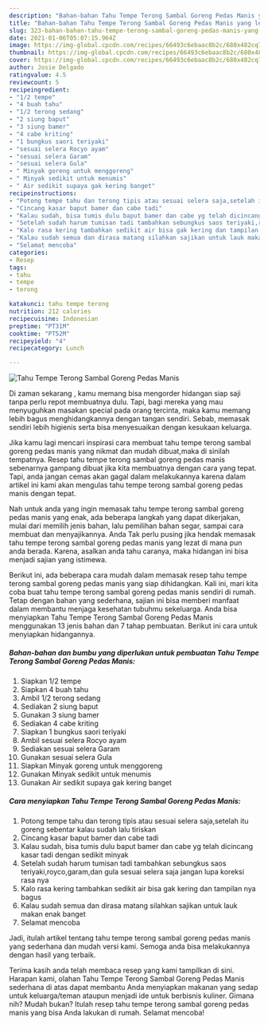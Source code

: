 ```yaml
---
description: "Bahan-bahan Tahu Tempe Terong Sambal Goreng Pedas Manis yang lezat dan Mudah Dibuat"
title: "Bahan-bahan Tahu Tempe Terong Sambal Goreng Pedas Manis yang lezat dan Mudah Dibuat"
slug: 323-bahan-bahan-tahu-tempe-terong-sambal-goreng-pedas-manis-yang-lezat-dan-mudah-dibuat
date: 2021-01-06T05:07:15.964Z
image: https://img-global.cpcdn.com/recipes/66493c6ebaac8b2c/680x482cq70/tahu-tempe-terong-sambal-goreng-pedas-manis-foto-resep-utama.jpg
thumbnail: https://img-global.cpcdn.com/recipes/66493c6ebaac8b2c/680x482cq70/tahu-tempe-terong-sambal-goreng-pedas-manis-foto-resep-utama.jpg
cover: https://img-global.cpcdn.com/recipes/66493c6ebaac8b2c/680x482cq70/tahu-tempe-terong-sambal-goreng-pedas-manis-foto-resep-utama.jpg
author: Josie Delgado
ratingvalue: 4.5
reviewcount: 5
recipeingredient:
- "1/2 tempe"
- "4 buah tahu"
- "1/2 terong sedang"
- "2 siung baput"
- "3 siung bamer"
- "4 cabe kriting"
- "1 bungkus saori teriyaki"
- "sesuai selera Rocyo ayam"
- "sesuai selera Garam"
- "sesuai selera Gula"
- " Minyak goreng untuk menggoreng"
- " Minyak sedikit untuk menumis"
- " Air sedikit supaya gak kering banget"
recipeinstructions:
- "Potong tempe tahu dan terong tipis atau sesuai selera saja,setelah itu goreng sebentar kalau sudah lalu tiriskan"
- "Cincang kasar baput bamer dan cabe tadi"
- "Kalau sudah, bisa tumis dulu baput bamer dan cabe yg telah dicincang kasar tadi dengan sedikit minyak"
- "Setelah sudah harum tumisan tadi tambahkan sebungkus saos teriyaki,royco,garam,dan gula sesuai selera saja jangan lupa koreksi rasa nya"
- "Kalo rasa kering tambahkan sedikit air bisa gak kering dan tampilan nya bagus"
- "Kalau sudah semua dan dirasa matang silahkan sajikan untuk lauk makan enak banget"
- "Selamat mencoba"
categories:
- Resep
tags:
- tahu
- tempe
- terong

katakunci: tahu tempe terong 
nutrition: 212 calories
recipecuisine: Indonesian
preptime: "PT31M"
cooktime: "PT52M"
recipeyield: "4"
recipecategory: Lunch

---
```



![Tahu Tempe Terong Sambal Goreng Pedas Manis](https://img-global.cpcdn.com/recipes/66493c6ebaac8b2c/680x482cq70/tahu-tempe-terong-sambal-goreng-pedas-manis-foto-resep-utama.jpg)

Di zaman  sekarang , kamu memang bisa mengorder hidangan siap saji tanpa perlu repot membuatnya dulu. Tapi, bagi mereka yang mau menyuguhkan masakan special pada orang tercinta, maka kamu memang lebih bagus menghidangkannya dengan tangan sendiri. Sebab, memasak sendiri lebih higienis serta bisa menyesuaikan dengan kesukaan keluarga.

Jika kamu lagi mencari inspirasi cara membuat tahu tempe terong sambal goreng pedas manis yang nikmat dan mudah dibuat,maka di sinilah tempatnya. Resep tahu tempe terong sambal goreng pedas manis  sebenarnya gampang dibuat jika kita membuatnya dengan cara yang tepat. Tapi, anda jangan cemas akan gagal dalam melakukannya 
karena dalam artikel ini kami akan mengulas tahu tempe terong sambal goreng pedas manis dengan tepat.  



Nah untuk anda yang ingin memasak tahu tempe terong sambal goreng pedas manis yang enak, ada beberapa langkah yang dapat dikerjakan, mulai dari memilih jenis bahan, lalu pemilihan bahan segar, sampai cara membuat dan menyajikannya. Anda Tak perlu pusing jika hendak memasak tahu tempe terong sambal goreng pedas manis yang lezat di mana pun anda berada. Karena, asalkan anda  tahu caranya, maka hidangan ini bisa menjadi sajian yang istimewa.

Berikut ini, ada beberapa cara mudah dalam memasak resep tahu tempe terong sambal goreng pedas manis yang siap dihidangkan. Kali ini, mari kita coba buat tahu tempe terong sambal goreng pedas manis sendiri di rumah. Tetap dengan bahan yang sederhana, sajian ini bisa memberi manfaat dalam membantu menjaga kesehatan tubuhmu sekeluarga. Anda bisa menyiapkan Tahu Tempe Terong Sambal Goreng Pedas Manis menggunakan 13 jenis bahan dan 7 tahap pembuatan. Berikut ini cara untuk menyiapkan hidangannya.

<!--inarticleads1-->

##### Bahan-bahan dan bumbu yang diperlukan untuk pembuatan Tahu Tempe Terong Sambal Goreng Pedas Manis:

1. Siapkan 1/2 tempe
1. Siapkan 4 buah tahu
1. Ambil 1/2 terong sedang
1. Sediakan 2 siung baput
1. Gunakan 3 siung bamer
1. Sediakan 4 cabe kriting
1. Siapkan 1 bungkus saori teriyaki
1. Ambil sesuai selera Rocyo ayam
1. Sediakan sesuai selera Garam
1. Gunakan sesuai selera Gula
1. Siapkan  Minyak goreng untuk menggoreng
1. Gunakan  Minyak sedikit untuk menumis
1. Gunakan  Air sedikit supaya gak kering banget




<!--inarticleads2-->

##### Cara menyiapkan Tahu Tempe Terong Sambal Goreng Pedas Manis:

1. Potong tempe tahu dan terong tipis atau sesuai selera saja,setelah itu goreng sebentar kalau sudah lalu tiriskan
1. Cincang kasar baput bamer dan cabe tadi
1. Kalau sudah, bisa tumis dulu baput bamer dan cabe yg telah dicincang kasar tadi dengan sedikit minyak
1. Setelah sudah harum tumisan tadi tambahkan sebungkus saos teriyaki,royco,garam,dan gula sesuai selera saja jangan lupa koreksi rasa nya
1. Kalo rasa kering tambahkan sedikit air bisa gak kering dan tampilan nya bagus
1. Kalau sudah semua dan dirasa matang silahkan sajikan untuk lauk makan enak banget
1. Selamat mencoba




Jadi, itulah artikel tentang  tahu tempe terong sambal goreng pedas manis  yang sederhana dan mudah versi kami. Semoga anda bisa melakukannya dengan hasil yang terbaik. 

Terima kasih anda telah membaca resep yang kami tampilkan di sini. Harapan kami, olahan  Tahu Tempe Terong Sambal Goreng Pedas Manis sederhana di atas dapat membantu Anda menyiapkan makanan yang sedap untuk keluarga/teman ataupun menjadi ide untuk berbisnis kuliner. Gimana nih? Mudah bukan? Itulah resep tahu tempe terong sambal goreng pedas manis yang bisa Anda lakukan di rumah. Selamat mencoba!

